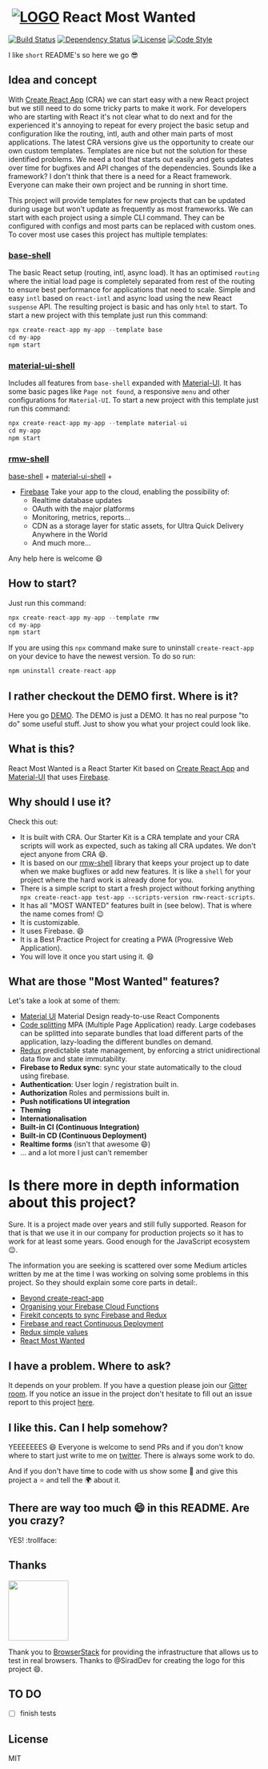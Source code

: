 # ‌‌ [![LOGO][logo-image]][logo-url] React Most Wanted

[![Build Status][travis-image]][travis-url]
[![Dependency Status][daviddm-image]][daviddm-url]
[![License][license-image]][license-url]
[![Code Style][code-style-image]][code-style-url]

I like `short` README's so here we go :sunglasses:

## Idea and concept

With [Create React App](https://reactjs.org/docs/create-a-new-react-app.html) (CRA) we can start easy with a new React project but we still need to do some tricky parts to make it work. For developers who are starting with React it's not clear what to do next and for the experienced it's annoying to repeat for every project the basic setup and configuration like the routing, intl, auth and other main parts of most applications. The latest CRA versions give us the opportunity to create our own custom templates. Templates are nice but not the solution for these identified problems. We need a tool that starts out easily and gets updates over time for bugfixes and API changes of the dependencies. Sounds like a framework? I don't think that there is a need for a React framework. Everyone can make their own project and be running in short time.

This project will provide templates for new projects that can be updated during usage but won't update as frequently as most frameworks. We can start with each project using a simple CLI command. They can be configured with configs and most parts can be replaced with custom ones. To cover most use cases this project has multiple templates:

### [base-shell](./packages/base-shell/)

The basic React setup (routing, intl, async load). It has an optimised `routing` where the initial load page is completely separated from rest of the routing to ensure best performance for applications that need to scale. Simple and easy `intl` based on `react-intl` and async load using the new React `suspense` API. The resulting project is basic and has only `html` to start. To start a new project with this template just run this command:

```js
npx create-react-app my-app --template base
cd my-app
npm start
```

### [material-ui-shell](./packages/material-ui-shell/)

Includes all features from `base-shell` expanded with [Material-UI](https://material-ui.com). It has some basic pages like `Page not found`, a responsive `menu` and other configurations for `Material-UI`. To start a new project with this template just run this command:

```js
npx create-react-app my-app --template material-ui
cd my-app
npm start
```

### [rmw-shell](./packages/rmw-shell)

[base-shell](./packages/base-shell/) + [material-ui-shell](https://material-ui.com) +

- [Firebase](https://firebase.google.com/) Take your app to the cloud, enabling the possibility of:
  - Realtime database updates
  - OAuth with the major platforms
  - Monitoring, metrics, reports...
  - CDN as a storage layer for static assets, for Ultra Quick Delivery Anywhere in the World
  - And much more...

Any help here is welcome :smile:

## How to start?

Just run this command:

```js
npx create-react-app my-app --template rmw
cd my-app
npm start
```

If you are using this `npx` command make sure to uninstall `create-react-app` on your device to have the newest version. To do so run:

```js
npm uninstall create-react-app
```

## I rather checkout the DEMO first. Where is it?

Here you go [DEMO](https://www.react-most-wanted.com). The DEMO is just a DEMO. It has no real purpose "to do" some useful stuff. Just to show you what your project could look like.

## What is this?

React Most Wanted is a React Starter Kit based on [Create React App](https://github.com/facebookincubator/create-react-app) and [Material-UI](https://material-ui.com/) that uses [Firebase](https://firebase.google.com/).

## Why should I use it?

Check this out:

- It is built with CRA. Our Starter Kit is a CRA template and your CRA scripts will work as expected, such as taking all CRA updates. We don't eject anyone from CRA :smile:.
- It is based on our [rmw-shell](packages/rmw-shell) library that keeps your project up to date when we make bugfixes or add new features. It is like a `shell` for your project where the hard work is already done for you.
- There is a simple script to start a fresh project without forking anything `npx create-react-app test-app --scripts-version rmw-react-scripts`.
- It has all "MOST WANTED" features built in (see below). That is where the name comes from! :wink:
- It is customizable.
- It uses Firebase. :smile:
- It is a Best Practice Project for creating a PWA (Progressive Web Application).
- You will love it once you start using it. :smile:

## What are those "Most Wanted" features?

Let's take a look at some of them:

- [Material UI](https://material-ui.com/) Material Design ready-to-use React Components
- [Code splitting](https://webpack.js.org/guides/code-splitting/) MPA (Multiple Page Application) ready. Large codebases can be splitted into separate bundles that load different parts of the application, lazy-loading the different bundles on demand.
- [Redux](https://redux.js.org/) predictable state management, by enforcing a strict unidirectional data flow and state immutability.
- **Firebase to Redux sync**: sync your state automatically to the cloud using firebase.
- **Authentication**: User login / registration built in.
- **Authorization** Roles and permissions built in.
- **Push notifications UI integration**
- **Theming**
- **Internationalisation**
- **Built-in CI (Continuous Integration)**
- **Built-in CD (Continuous Deployment)**
- **Realtime forms** (isn't that awesome :smile:)
- ... and a lot more I just can't remember

# Is there more in depth information about this project?

Sure. It is a project made over years and still fully supported. Reason for that is that we use it in our company for production projects so it has to work for at least some years. Good enough for the JavaScript ecosystem :wink:.

The information you are seeking is scattered over some Medium articles written by me at the time I was working on solving some problems in this project. So they should explain some core parts in detail:.

- [Beyond create-react-app](https://codeburst.io/beyond-create-react-app-cra-a2063196a124)
- [Organising your Firebase Cloud Functions](https://codeburst.io/organizing-your-firebase-cloud-functions-67dc17b3b0da)
- [Firekit concepts to sync Firebase and Redux](https://codeburst.io/firekit-concepts-to-sync-firebase-and-redux-606a1e3e50d6)
- [Firebase and react Continuous Deployment](https://codeburst.io/firebase-and-react-continuous-deployment-2e6d81f0b6a1)
- [Redux simple values](https://codeburst.io/redux-simple-values-7712694f311)
- [React Most Wanted](https://medium.com/@tarikhuber/react-most-wanted-d4e916782c2e)

## I have a problem. Where to ask?

It depends on your problem. If you have a question please join our [Gitter room](https://gitter.im/react-most-wanted/Lobby). If you notice an issue in the project don't hesitate to fill out an issue report to this project [here](https://github.com/TarikHuber/react-most-wanted/issues).

## I like this. Can I help somehow?

YEEEEEEES :smile: Everyone is welcome to send PRs and if you don't know where to start just write to me on [twitter](https://twitter.com/TarikHuber). There is always some work to do.

And if you don't have time to code with us show some :blue_heart: and give this project a :star: and tell the :earth_africa: about it.

## There are way too much :smile: in this README. Are you crazy?

YES! :trollface:

## Thanks

[<img src="https://www.browserstack.com/images/mail/browserstack-logo-footer.png" width="120">](https://www.browserstack.com/)

Thank you to [BrowserStack](https://www.browserstack.com/) for providing the infrastructure that allows us to test in real browsers.
Thanks to @SiradDev for creating the logo for this project :smile:.

## TO DO

- [ ] finish tests

## License

MIT

[logo-image]: https://www.react-most-wanted.com/favicon-32x32.png
[logo-url]: https://github.com/TarikHuber/react-most-wanted/blob/master/README.md
[travis-image]: https://travis-ci.org/TarikHuber/react-most-wanted.svg?branch=master
[travis-url]: https://travis-ci.org/TarikHuber/react-most-wanted
[daviddm-image]: https://img.shields.io/david/TarikHuber/react-most-wanted.svg?style=flat-square
[daviddm-url]: https://david-dm.org/TarikHuber/react-most-wanted
[license-image]: https://img.shields.io/npm/l/express.svg
[license-url]: https://github.com/TarikHuber/react-most-wanted/master/LICENSE
[code-style-image]: https://img.shields.io/badge/code_style-prettier-ff69b4.svg?style=flat-square
[code-style-url]: https://github.com/prettier/prettier